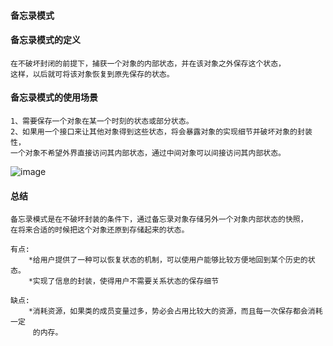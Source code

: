 #### 备忘录模式
 
#### 备忘录模式的定义
    在不破坏封闭的前提下，捕获一个对象的内部状态，并在该对象之外保存这个状态，
    这样，以后就可将该对象恢复到原先保存的状态。
     
#### 备忘录模式的使用场景
    1、需要保存一个对象在某一个时刻的状态或部分状态。
    2、如果用一个接口来让其他对象得到这些状态，将会暴露对象的实现细节并破坏对象的封装性，
    一个对象不希望外界直接访问其内部状态，通过中间对象可以间接访问其内部状态。
    
 ![image](https://github.com/qqhahaboy/designPattern/raw/master/memoto/memotoUML.png)
 
#### 总结
    备忘录模式是在不破坏封装的条件下，通过备忘录对象存储另外一个对象内部状态的快照，
    在将来合适的时候把这个对象还原到存储起来的状态。
     
    有点:
        *给用户提供了一种可以恢复状态的机制，可以使用户能够比较方便地回到某个历史的状态。
        *实现了信息的封装，使得用户不需要关系状态的保存细节
     
    缺点:
        *消耗资源，如果类的成员变量过多，势必会占用比较大的资源，而且每一次保存都会消耗一定
         的内存。

